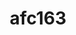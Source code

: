 ---
title: afc163
github: https://github.com/afc163
mode: light
transition: 1s
score: 87.0
archetype:
- Innovative
---
